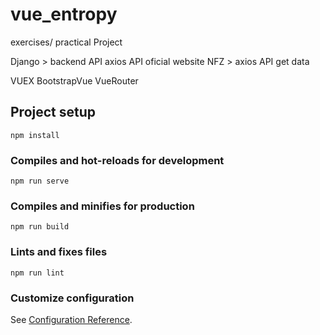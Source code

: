 # vue_entropy

exercises/ practical Project

Django > backend API axios 
API oficial website NFZ > axios API get data

VUEX
BootstrapVue
VueRouter


## Project setup
```
npm install
```

### Compiles and hot-reloads for development
```
npm run serve
```

### Compiles and minifies for production
```
npm run build
```

### Lints and fixes files
```
npm run lint
```

### Customize configuration
See [Configuration Reference](https://cli.vuejs.org/config/).
